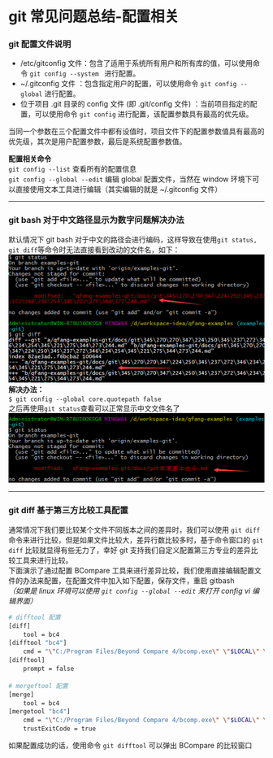 # git 常见问题总结-配置相关

### git 配置文件说明

- /etc/gitconfig 文件：包含了适用于系统所有用户和所有库的值，可以使用命令 `git config --system ` 进行配置。
- ~/.gitconfig 文件 ：包含指定用户的配置，可以使用命令 `git config --global` 进行配置。
- 位于项目 .git 目录的 config 文件 (即 .git/config 文件) ：当前项目指定的配置，可以使用命令 `git config` 进行配置，该配置参数具有最高的优先级。  

当同一个参数在三个配置文件中都有设值时，项目文件下的配置参数值具有最高的优先级，其次是用户配置参数，最后是系统配置参数值。  

**配置相关命令**  
`git config --list`  查看所有的配置信息  
`git config --global --edit`  编辑 global 配置文件，当然在 window 环境下可以直接使用文本工具进行编辑（其实编辑的就是 ~/.gitconfig 文件）  

--------------------
### git bash 对于中文路径显示为数字问题解决办法  
默认情况下 git bash 对于中文的路径会进行编码，这样导致在使用`git status, git diff`等命令时无法直接看到改动的文件名，如下：  
![git bash 中文路径显示乱码](./images/1001.png)  
**解决办法：**  
`$ git config --global core.quotepath false`  
之后再使用`git status`查看可以正常显示中文文件名了
![git bash 正常显示中文路径](./images/1002.png)  

--------------------
### git diff 基于第三方比较工具配置
通常情况下我们要比较某个文件不同版本之间的差异时，我们可以使用 `git diff` 命令来进行比较，但是如果文件比较大，差异行数比较多时，基于命令窗口的 `git diff` 比较就显得有些无力了，幸好 git 支持我们自定义配置第三方专业的差异比较工具来进行比较。  
下面演示了通过配置 BCompare 工具来进行差异比较，我们使用直接编辑配置文件的办法来配置，在配置文件中加入如下配置，保存文件，重启 gitbash  
*（如果是 linux 环境可以使用 `git config --global --edit` 来打开 config vi 编辑界面）*  
``` bash
# difftool 配置
[diff]
	tool = bc4
[difftool "bc4"]
	cmd = "\"C:/Program Files/Beyond Compare 4/bcomp.exe\" \"$LOCAL\" \"$REMOTE\""
[difftool]
	prompt = false

# mergeftool 配置
[merge]
	tool = bc4
[mergetool "bc4"]
	cmd = "\"C:/Program Files/Beyond Compare 4/bcomp.exe\" \"$LOCAL\" \"$REMOTE\" \"$BASE\" \"$MERGED\""
	trustExitCode = true
```
如果配置成功的话，使用命令 `git difftool` 可以弹出 BCompare 的比较窗口  
